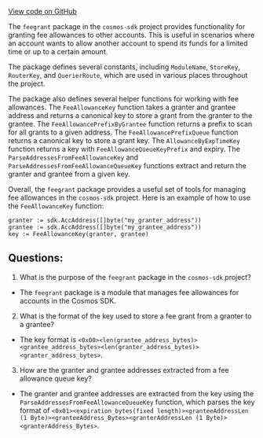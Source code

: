 [View code on GitHub](https://github.com/cosmos/cosmos-sdk.git/x/feegrant/key.go)

The `feegrant` package in the `cosmos-sdk` project provides functionality for granting fee allowances to other accounts. This is useful in scenarios where an account wants to allow another account to spend its funds for a limited time or up to a certain amount. 

The package defines several constants, including `ModuleName`, `StoreKey`, `RouterKey`, and `QuerierRoute`, which are used in various places throughout the project. 

The package also defines several helper functions for working with fee allowances. The `FeeAllowanceKey` function takes a granter and grantee address and returns a canonical key to store a grant from the granter to the grantee. The `FeeAllowancePrefixByGrantee` function returns a prefix to scan for all grants to a given address. The `FeeAllowancePrefixQueue` function returns a canonical key to store a grant key. The `AllowanceByExpTimeKey` function returns a key with `FeeAllowanceQueueKeyPrefix` and expiry. The `ParseAddressesFromFeeAllowanceKey` and `ParseAddressesFromFeeAllowanceQueueKey` functions extract and return the granter and grantee from a given key. 

Overall, the `feegrant` package provides a useful set of tools for managing fee allowances in the `cosmos-sdk` project. Here is an example of how to use the `FeeAllowanceKey` function:

```
granter := sdk.AccAddress([]byte("my_granter_address"))
grantee := sdk.AccAddress([]byte("my_grantee_address"))
key := FeeAllowanceKey(granter, grantee)
```
## Questions: 
 1. What is the purpose of the `feegrant` package in the `cosmos-sdk` project?
- The `feegrant` package is a module that manages fee allowances for accounts in the Cosmos SDK.

2. What is the format of the key used to store a fee grant from a granter to a grantee?
- The key format is `<0x00><len(grantee_address_bytes)><grantee_address_bytes><len(granter_address_bytes)><granter_address_bytes>`.

3. How are the granter and grantee addresses extracted from a fee allowance queue key?
- The granter and grantee addresses are extracted from the key using the `ParseAddressesFromFeeAllowanceQueueKey` function, which parses the key format of `<0x01><expiration_bytes(fixed length)><granteeAddressLen (1 Byte)><granteeAddress_Bytes><granterAddressLen (1 Byte)><granterAddress_Bytes>`.